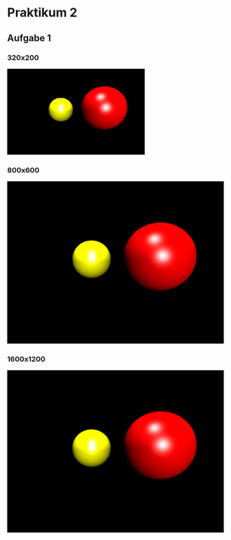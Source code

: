 # Praktikum 2

## Aufgabe 1
### 320x200
![320x200](2balls_320x200.PNG)

### 800x600
![800x600](2balls_800x600.PNG)

### 1600x1200
![1600x1200](2balls_1600x1200.PNG)